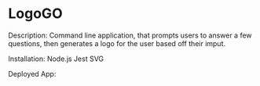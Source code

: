 # LogoGO
Description:
Command line application, that prompts users to answer a few questions, then generates a logo for the user based off their imput.

Installation:
Node.js
Jest
SVG

Deployed App:





